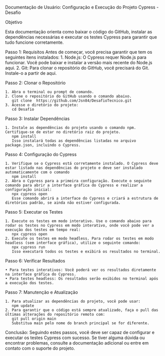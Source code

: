 Documentação de Usuário: Configuração e Execução do Projeto Cypress - Desafio

Objetivo

Esta documentação orienta como baixar o código do GitHub, instalar as dependências necessárias e executar os testes Cypress para garantir que tudo funcione corretamente.

Passo 1: Requisitos
Antes de começar, você precisa garantir que tem os seguintes itens instalados:
    1. Node.js: O Cypress requer Node.js para funcionar. Você pode baixar e instalar a versão mais recente do Node.js aqui.
    2. Git: Para clonar o repositório do GitHub, você precisará do Git. Instale-o a partir de aqui.
    
Passo 2: Clonar o Repositório

    1. Abra o terminal ou prompt de comando.
    2. Clone o repositório do GitHub usando o comando abaixo. 
       git clone  https://github.com/Jsn84/DesafioTecnico.git
    3. Acesse o diretório do projeto:
       cd Desafio
       
Passo 3: Instalar Dependências

    1. Instale as dependências do projeto usando o comando npm. Certifique-se de estar no diretório raiz do projeto.
       npm install
       Isso instalará todas as dependências listadas no arquivo package.json, incluindo o Cypress.
       
Passo 4: Configuração do Cypress

    1. Verifique se o Cypress está corretamente instalado. O Cypress deve estar listado nas dependências do projeto e deve ser instalado automaticamente com o comando 
       npm install
    2. Abra o Cypress para a primeira configuração. Execute o seguinte comando para abrir a interface gráfica do Cypress e realizar a configuração inicial:
       npx cypress open
       Esse comando abrirá a interface do Cypress e criará a estrutura de diretórios padrão, se ainda não estiver configurada.
       
Passo 5: Executar os Testes

    1. Execute os testes em modo interativo. Use o comando abaixo para rodar os testes no Cypress em modo interativo, onde você pode ver a execução dos testes em tempo real:
       npx cypress open
    2. Execute os testes em modo headless. Para rodar os testes em modo headless (sem interface gráfica), utilize o seguinte comando:
       npx cypress run
       Isso executará todos os testes e exibirá os resultados no terminal.
       
Passo 6: Verificar Resultados

    • Para testes interativos: Você poderá ver os resultados diretamente na interface gráfica do Cypress.
    • Para testes headless: Os resultados serão exibidos no terminal após a execução dos testes.
    
Passo 7: Manutenção e Atualização

    1. Para atualizar as dependências do projeto, você pode usar:
       npm update
    2. Para garantir que o código está sempre atualizado, faça o pull das últimas alterações do repositório remoto com:
       git pull origin main
       Substitua main pelo nome do branch principal se for diferente.
       
Conclusão:
Seguindo estes passos, você deve ser capaz de configurar e executar os testes Cypress com sucesso. Se tiver alguma dúvida ou encontrar problemas, consulte a documentação adicional ou entre em contato com o suporte do projeto.
